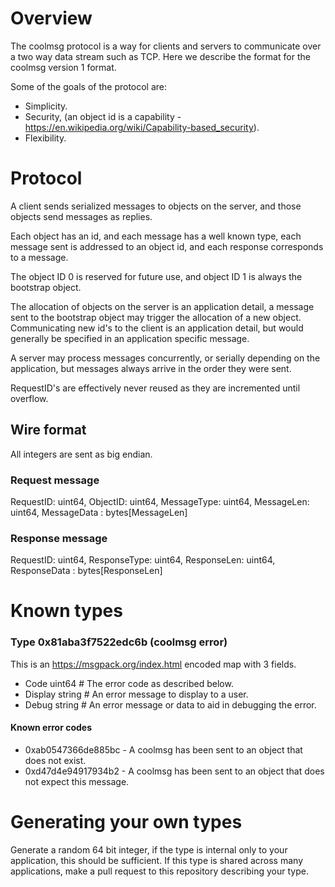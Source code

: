 # Overview

The coolmsg protocol is a way for clients and servers to communicate over a two way data stream such as TCP. Here we
describe the format for the coolmsg version 1 format.

Some of the goals of the protocol are:

- Simplicity.
- Security, (an object id is a capability - https://en.wikipedia.org/wiki/Capability-based_security).
- Flexibility.

# Protocol

A client sends serialized messages to objects on the server, and those objects send messages as replies. 

Each object has an id, and each message has a well known type, each message sent is addressed to
an object id, and each response corresponds to a message.

The object ID 0 is reserved for future use, and object ID 1 is always the bootstrap object.

The allocation of objects on the server is an application detail, a message sent to the bootstrap object
may trigger the allocation of a new object. Communicating new id's to the client is an application detail,
but would generally be specified in an application specific message.

A server may process messages concurrently, or serially depending on the application,
but messages always arrive in the order they were sent.

RequestID's are effectively never reused as they are incremented until overflow.

## Wire format

All integers are sent as big endian.

### Request message

RequestID: uint64, ObjectID: uint64, MessageType: uint64, MessageLen: uint64, MessageData : bytes[MessageLen]

### Response message

RequestID: uint64, ResponseType: uint64, ResponseLen: uint64, ResponseData : bytes[ResponseLen]

# Known types

### Type 0x81aba3f7522edc6b (coolmsg error)

This is an https://msgpack.org/index.html encoded map with 3 fields.

- Code    uint64 # The error code as described below.
- Display string # An error message to display to a user.
- Debug   string # An error message or data to aid in debugging the error.

#### Known error codes

- 0xab0547366de885bc - A coolmsg has been sent to an object that does not exist.
- 0xd47d4e94917934b2 - A coolmsg has been sent to an object that does not expect this message.

# Generating your own types

Generate a random 64 bit integer, if the type is internal only to your application, this should be sufficient. If this
type is shared across many applications, make a pull request to this repository describing your type.